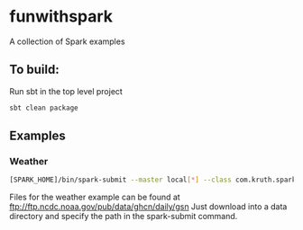 # funwithspark
A collection of Spark examples

## To build:

Run sbt in the top level project
```sh
sbt clean package
```

## Examples
### Weather

```sh
[SPARK_HOME]/bin/spark-submit --master local[*] --class com.kruth.spark.examples.weather.Weather target/scala-2.11/funwithspark_2.11-0.1.jar data/
```

Files for the weather example can be found at ftp://ftp.ncdc.noaa.gov/pub/data/ghcn/daily/gsn
Just download into a data directory and specify the path in the spark-submit command.
